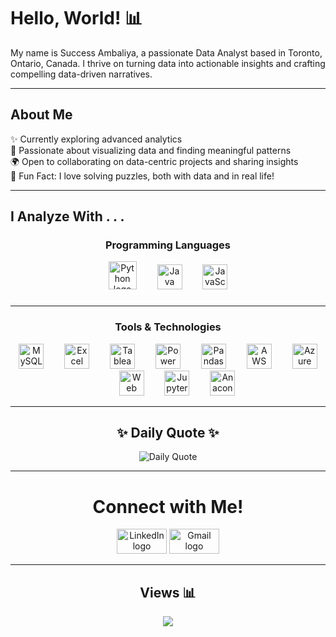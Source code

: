<h1 align="left">Hello, World! 📊</h1>

<p align="left">My name is Success Ambaliya, a passionate Data Analyst based in Toronto, Ontario, Canada. I thrive on turning data into actionable insights and crafting compelling data-driven narratives.</p>

---
<h2 align="left">About Me</h2>

✨ Currently exploring advanced analytics<br>🎨 Passionate about visualizing data and finding meaningful patterns<br>🌍 Open to collaborating on data-centric projects and sharing insights<br>🌟 Fun Fact: I love solving puzzles, both with data and in real life!

---

<h2 align="left">I Analyze With . . .</h2>
<div align="center">
  <h3>Programming Languages</h3>
  
  <img
    src="https://cdn.jsdelivr.net/gh/devicons/devicon/icons/python/python-original.svg"
    height="45"
    alt="Python logo"
  />
  <img width="25" />
  <img
    src="https://cdn.jsdelivr.net/gh/devicons/devicon/icons/java/java-original.svg"
    height="40"
    alt="Java logo"
  />
  <img width="25" />
  <img
    src="https://cdn.jsdelivr.net/gh/devicons/devicon/icons/javascript/javascript-original.svg"
    height="40"
    alt="JavaScript logo"
  />
  
###
---

  <!-- Tools & Technologies -->
  <h3>Tools & Technologies</h3>
  <img
    src="https://cdn.jsdelivr.net/gh/devicons/devicon/icons/mysql/mysql-original.svg"
    height="40"
    alt="MySQL logo"
  />
  <img width="25" />
  <img
    src="https://github.com/user-attachments/assets/8f4499f2-b06d-4ac0-a0a4-6b71c6726929"
    height="40"
    alt="Excel logo"
  />
  <img width="25" />
  <img
    src="https://img.icons8.com/color/48/tableau-software.png"
    height="40"
    alt="Tableau logo"
  />
  <img width="25" />
  <img
    src="https://img.icons8.com/color/48/power-bi-2021.png"
    height="40"
    alt="Power BI logo"
  />
  <img width="25" />
  <img
    src="https://github.com/user-attachments/assets/aef47cff-ca62-4154-9f49-df97ca15e66d"
    height="40"
    alt="Pandas logo"
  />
  <img width="25" />
  <img
    src="https://skillicons.dev/icons?i=aws"
    height="40"
    alt="AWS logo"
  />
  <img width="25" />
  <img
    src="https://cdn.jsdelivr.net/gh/devicons/devicon/icons/azure/azure-original.svg"
    height="40"
    alt="Azure logo"
  />
  <img width="25" />
  <img
    src="https://skillicons.dev/icons?i=selenium"
    height="40"
    alt="Web Scraping logo"
  />
  <img width="25" />
  <img
    src="https://cdn.simpleicons.org/jupyter/F37626"
    height="40"
    alt="Jupyter logo"
  />
  <img width="25" />
  <img
    src="https://cdn.jsdelivr.net/gh/devicons/devicon/icons/anaconda/anaconda-original.svg"
    height="40"
    alt="Anaconda logo"
  />
</div>


---

<h2 align="center">✨ Daily Quote ✨</h2>

<div align="center">
  <img src="https://quotes-github-readme.vercel.app/api?type=vertical&theme=dark" alt="Daily Quote" />
</div>

---

<h1 align="center">Connect with Me!</h1>

<div align="center">
  <a href="https://www.linkedin.com/in/success-ambaliya/"><img src="https://raw.githubusercontent.com/maurodesouza/profile-readme-generator/master/src/assets/icons/social/linkedin/default.svg" width="80" height="40" alt="LinkedIn logo" /></a>
  <a href="mailto:success.ambaliya@gmail.com"><img src="https://raw.githubusercontent.com/maurodesouza/profile-readme-generator/master/src/assets/icons/social/gmail/default.svg" width="80" height="40" alt="Gmail logo" /></a>
</div>

---

<h2 align="center">Views 📊</h2>

<div align="center">
  <img src="https://profile-counter.glitch.me/Success-The-Analyst/count.svg?" />
</div>
